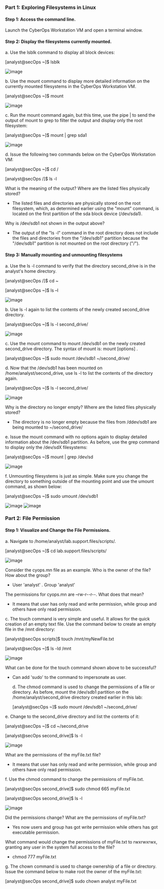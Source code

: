 ### Part 1: Exploring Filesystems in Linux
#### Step 1: Access the command line.
Launch the CyberOps Workstation VM and open a terminal window.
#### Step 2: Display the filesystems currently mounted.
a. Use the lsblk command to display all block devices:

[analyst@secOps ~]$ lsblk

![image](https://github.com/Akhilkj123/CyberOps/assets/65653010/53547431-ace3-485e-8611-8f6bff294ec6)

b. Use the mount command to display more detailed information on the currently mounted filesystems in the
CyberOps Workstation VM.

[analyst@secOps ~]$ mount

![image](https://github.com/Akhilkj123/CyberOps/assets/65653010/a7d34e7f-539c-4500-9747-f62955ec6613)

c. Run the mount command again, but this time, use the pipe | to send the output of mount to grep to filter
the output and display only the root filesystem:

[analyst@secOps ~]$ mount | grep sda1

![image](https://github.com/Akhilkj123/CyberOps/assets/65653010/a4b31deb-b4db-4d1e-aae6-8f2220c63027)

d. Issue the following two commands below on the CyberOps Workstation VM:

[analyst@secOps ~]$ cd /

[analyst@secOps /]$ ls -l

What is the meaning of the output? Where are the listed files physically stored?
- The listed files and directories are physically stored on the root filesystem, which, as determined earlier using the "mount" command, is located on the first partition of the sda block device (/dev/sda1). 

Why is /dev/sdb1 not shown in the output above?
- The output of the "ls -l" command in the root directory does not include the files and directories from the "/dev/sdb1" partition because the "/dev/sdb1" partition is not mounted on the root directory ("/").

#### Step 3: Manually mounting and unmounting filesystems
a. Use the ls -l command to verify that the directory second_drive is in the analyst's home directory.

[analyst@secOps /]$ cd ~

[analyst@secOps ~]$ ls –l

![image](https://github.com/Akhilkj123/CyberOps/assets/65653010/45d7cddb-a7ce-4c1e-930b-ddb48834f8cb)

b. Use ls -l again to list the contents of the newly created second_drive directory.

[analyst@secOps ~]$ ls -l second_drive/

![image](https://github.com/Akhilkj123/CyberOps/assets/65653010/c7bd34ed-1951-4ee3-a241-de528775c7c8)

c. Use the mount command to mount /dev/sdb1 on the newly created second_drive directory. The syntax
of mount is: mount [options] <device to be mounted> <mounting point>.

  [analyst@secOps ~]$ sudo mount /dev/sdb1 ~/second_drive/

 d. Now that the /dev/sdb1 has been mounted on /home/analyst/second_drive, use ls -l to list the contents
of the directory again.

  [analyst@secOps ~]$ ls -l second_drive/
  
  ![image](https://github.com/Akhilkj123/CyberOps/assets/65653010/c5b4520d-b0d8-4299-94a9-ed2c7c7e2d18)

  Why is the directory no longer empty? Where are the listed files physically stored?
  - The directory is no longer empty because the files from /ddev/sdb1 are being mounted to ~/second_drive/
  
  e. Issue the mount command with no options again to display detailed information about the /dev/sdb1
partition. As before, use the grep command to display only the /dev/sdX filesystems:

  [analyst@secOps ~]$ mount | grep /dev/sd
  
  ![image](https://github.com/Akhilkj123/CyberOps/assets/65653010/f832992a-425f-4e14-be6f-7468f45e706a)

  f. Unmounting filesystems is just as simple. Make sure you change the directory to something outside of the
mounting point and use the umount command, as shown below:

  [analyst@secOps ~]$ sudo umount /dev/sdb1
  
  ![image](https://github.com/Akhilkj123/CyberOps/assets/65653010/db86dd45-d9d0-485c-a445-0e835ab5dc94)
 ![image](https://github.com/Akhilkj123/CyberOps/assets/65653010/dbc81f3d-de91-4bc5-b05f-fef6f5328f75)

 ### Part 2: File Permission
#### Step 1: Visualize and Change the File Permissions.
  a. Navigate to /home/analyst/lab.support.files/scripts/.
  
[analyst@secOps ~]$ cd lab.support.files/scripts/

  ![image](https://github.com/Akhilkj123/CyberOps/assets/65653010/cbf982fc-5336-43db-80be-dd347b4468ec)

  Consider the cyops.mn file as an example. Who is the owner of the file? How about the group?
  - User 'analyst' . Group 'analyst'
  
  The permissions for cyops.mn are –rw-r--r--. What does that mean?
  - It means that user has only read and write permission, while group and others have only read permission.
  
  c. The touch command is very simple and useful. It allows for the quick creation of an empty text file. Use
the command below to create an empty file in the /mnt directory:

  [analyst@secOps scripts]$ touch /mnt/myNewFile.txt
  
  [analyst@secOps ~]$ ls -ld /mnt
  
  ![image](https://github.com/Akhilkj123/CyberOps/assets/65653010/1674d60a-65e3-4890-a3df-5c31a103777e)
  
  What can be done for the touch command shown above to be successful?
- Can add 'sudo' to the command to impersonate as user.
  
  d. The chmod command is used to change the permissions of a file or directory. As before, mount the
/dev/sdb1 partition on the /home/analyst/second_drive directory created earlier in this lab:

  [analyst@secOps ~]$ sudo mount /dev/sdb1 ~/second_drive/
  
e. Change to the second_drive directory and list the contents of it:
  
[analyst@secOps ~]$ cd ~/second_drive
  
[analyst@secOps second_drive]$ ls -l
  
  ![image](https://github.com/Akhilkj123/CyberOps/assets/65653010/5f33d678-65f6-4377-a8d9-12cc61c720d2)

  What are the permissions of the myFile.txt file?
 - It means that user has only read and write permission, while group and others have only read permission.
  
f. Use the chmod command to change the permissions of myFile.txt.

[analyst@secOps second_drive]$ sudo chmod 665 myFile.txt

[analyst@secOps second_drive]$ ls -l
  
  ![image](https://github.com/Akhilkj123/CyberOps/assets/65653010/5ffdc26f-cc31-494e-b12f-659083dbb578)
 
  Did the permissions change? What are the permissions of myFile.txt?
  - Yes now users and group has got write permission while others has got executable permission.
  
  What command would change the permissions of myFile.txt to rwxrwxrwx, granting any user in the
system full access to the file?
 - chmod 777 myFile.txt

  g. The chown command is used to change ownership of a file or directory. Issue the command below to
make root the owner of the myFile.txt:
  
[analyst@secOps second_drive]$ sudo chown analyst myFile.txt 

  
